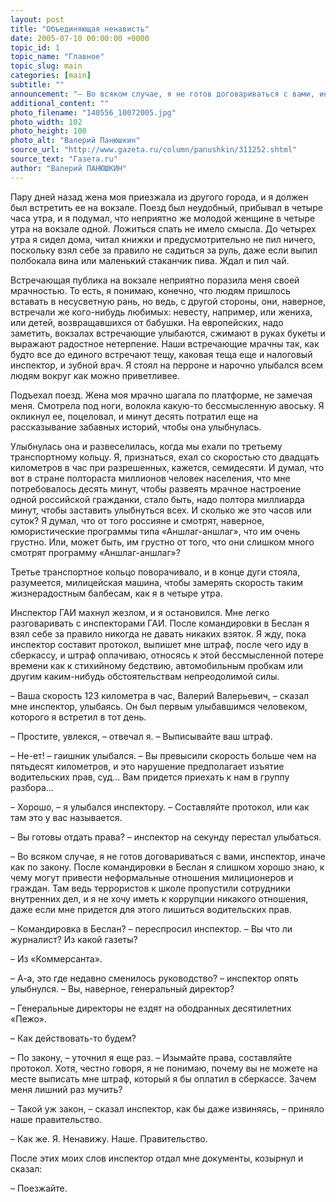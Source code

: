 ```yaml
---
layout: post
title: "Объединяющая ненависть"
date: 2005-07-10 00:00:00 +0000
topic_id: 1
topic_name: "Главное"
topic_slug: main
categories: [main]
subtitle: ""
announcement: "– Во всяком случае, я не готов договариваться с вами, инспектор, иначе как по закону. После командировки в Беслан я слишком хорошо знаю, к чему могут привести неформальные отношения милиционеров и граждан. Там ведь террористов к школе пропустили сотрудники внутренних дел, и я не хочу иметь к коррупции никакого отношения, даже если мне придется для этого лишиться водительских прав."
additional_content: ""
photo_filename: "140556_10072005.jpg"
photo_width: 102
photo_height: 100
photo_alt: "Валерий Панюшкин"
source_url: "http://www.gazeta.ru/column/panushkin/311252.shtml"
source_text: "Газета.ru"
author: "Валерий ПАНЮШКИН"
---
```

Пару дней назад жена моя приезжала из другого города, и я должен был встретить ее на вокзале. Поезд был неудобный, прибывал в четыре часа утра, и я подумал, что неприятно же молодой женщине в четыре утра на вокзале одной. Ложиться спать не имело смысла. До четырех утра я сидел дома, читал книжки и предусмотрительно не пил ничего, поскольку взял себе за правило не садиться за руль, даже если выпил полбокала вина или маленький стаканчик пива. Ждал и пил чай.

Встречающая публика на вокзале неприятно поразила меня своей мрачностью. То есть, я понимаю, конечно, что людям пришлось вставать в несусветную рань, но ведь, с другой стороны, они, наверное, встречали же кого-нибудь любимых: невесту, например, или жениха, или детей, возвращавшихся от бабушки. На европейских, надо заметить, вокзалах встречающие улыбаются, сжимают в руках букеты и выражают радостное нетерпение. Наши встречающие мрачны так, как будто все до единого встречают тещу, каковая теща еще и налоговый инспектор, и зубной врач. Я стоял на перроне и нарочно улыбался всем людям вокруг как можно приветливее.

Подъехал поезд. Жена моя мрачно шагала по платформе, не замечая меня. Смотрела под ноги, волокла какую-то бессмысленную авоську. Я окликнул ее, поцеловал, и минут десять потратил еще на рассказывание забавных историй, чтобы она улыбнулась.

Улыбнулась она и развеселилась, когда мы ехали по третьему транспортному кольцу. Я, признаться, ехал со скоростью сто двадцать километров в час при разрешенных, кажется, семидесяти. И думал, что вот в стране полтораста миллионов человек населения, что мне потребовалось десять минут, чтобы развеять мрачное настроение одной российской гражданки, стало быть, надо полтора миллиарда минут, чтобы заставить улыбнуться всех. И сколько же это часов или суток? Я думал, что от того россияне и смотрят, наверное, юмористические программы типа «Аншлаг-аншлаг», что им очень грустно. Или, может быть, им грустно от того, что они слишком много смотрят программу «Аншлаг-аншлаг»?

Третье транспортное кольцо поворачивало, и в конце дуги стояла, разумеется, милицейская машина, чтобы замерять скорость таким жизнерадостным балбесам, как я в четыре утра.

Инспектор ГАИ махнул жезлом, и я остановился. Мне легко разговаривать с инспекторами ГАИ. После командировки в Беслан я взял себе за правило никогда не давать никаких взяток. Я жду, пока инспектор составит протокол, выпишет мне штраф, после чего иду в сберкассу, и штраф оплачиваю, относясь к этой бессмысленной потере времени как к стихийному бедствию, автомобильным пробкам или другим каким-нибудь обстоятельствам непреодолимой силы.

– Ваша скорость 123 километра в час, Валерий Валерьевич, – сказал мне инспектор, улыбаясь. Он был первым улыбавшимся человеком, которого я встретил в тот день.

– Простите, увлекся, – отвечал я. – Выписывайте ваш штраф.

– Не-ет! – гаишник улыбался. – Вы превысили скорость больше чем на пятьдесят километров, и это нарушение предполагает изъятие водительских прав, суд… Вам придется приехать к нам в группу разбора…

– Хорошо, – я улыбался инспектору. – Составляйте протокол, или как там это у вас называется.

– Вы готовы отдать права? – инспектор на секунду перестал улыбаться.

– Во всяком случае, я не готов договариваться с вами, инспектор, иначе как по закону. После командировки в Беслан я слишком хорошо знаю, к чему могут привести неформальные отношения милиционеров и граждан. Там ведь террористов к школе пропустили сотрудники внутренних дел, и я не хочу иметь к коррупции никакого отношения, даже если мне придется для этого лишиться водительских прав.

– Командировка в Беслан? – переспросил инспектор. – Вы что ли журналист? Из какой газеты?

– Из «Коммерсанта».

– А-а, это где недавно сменилось руководство? – инспектор опять улыбнулся. – Вы, наверное, генеральный директор?

– Генеральные директоры не ездят на ободранных десятилетних «Пежо».

– Как действовать-то будем?

– По закону, – уточнил я еще раз. – Изымайте права, составляйте протокол. Хотя, честно говоря, я не понимаю, почему вы не можете на месте выписать мне штраф, который я бы оплатил в сберкассе. Зачем меня лишний раз мучить?

– Такой уж закон, – сказал инспектор, как бы даже извиняясь, – приняло наше правительство.

– Как же. Я. Ненавижу. Наше. Правительство.

После этих моих слов инспектор отдал мне документы, козырнул и сказал:

– Поезжайте.
